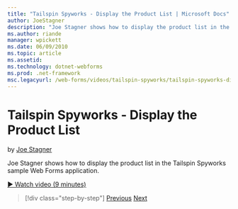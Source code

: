 ```yaml
---
title: "Tailspin Spyworks - Display the Product List | Microsoft Docs"
author: JoeStagner
description: "Joe Stagner shows how to display the product list in the Tailspin Spyworks sample Web Forms application."
ms.author: riande
manager: wpickett
ms.date: 06/09/2010
ms.topic: article
ms.assetid: 
ms.technology: dotnet-webforms
ms.prod: .net-framework
msc.legacyurl: /web-forms/videos/tailspin-spyworks/tailspin-spyworks-display-the-product-list
---
```

Tailspin Spyworks - Display the Product List
====================
by [Joe Stagner](https://github.com/JoeStagner)

Joe Stagner shows how to display the product list in the Tailspin Spyworks sample Web Forms application.

[&#9654; Watch video (9 minutes)](https://channel9.msdn.com/Blogs/ASP-NET-Site-Videos/tailspin-spyworks-display-the-product-list)

>[!div class="step-by-step"] [Previous](tailspin-spyworks-category-menu.md) [Next](tailspin-spyworks-display-per-product-details.md)